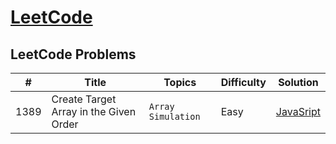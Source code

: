 # [LeetCode](https://leetcode.com/problemset/all/)

## LeetCode Problems

| #    | Title                                  | Topics               | Difficulty | Solution                                                                                   |
| ---- | -------------------------------------- | -------------------- | ---------- | ------------------------------------------------------------------------------------------ |
| 1389 | Create Target Array in the Given Order | `Array` `Simulation` | Easy       | [JavaSript](https://github.com/facindito/leetcode-solutions/blob/master/Solutions/1389.js) |
